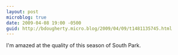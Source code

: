 ```yaml
---
layout: post
microblog: true
date: 2009-04-08 19:00 -0500
guid: http://bdougherty.micro.blog/2009/04/09/t1481135745.html
---
```

I'm amazed at the quality of this season of South Park.
